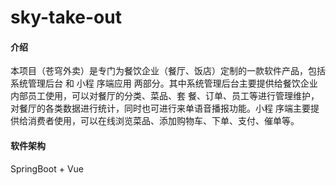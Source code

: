 # sky-take-out

#### 介绍
本项目（苍穹外卖）是专门为餐饮企业（餐厅、饭店）定制的一款软件产品，包括 系统管理后台 和 小程
序端应用 两部分。其中系统管理后台主要提供给餐饮企业内部员工使用，可以对餐厅的分类、菜品、套
餐、订单、员工等进行管理维护，对餐厅的各类数据进行统计，同时也可进行来单语音播报功能。小程
序端主要提供给消费者使用，可以在线浏览菜品、添加购物车、下单、支付、催单等。

#### 软件架构
SpringBoot + Vue

